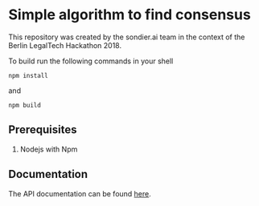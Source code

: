 # Simple algorithm to find consensus

This repository was created by the sondier.ai team in the context of the Berlin LegalTech Hackathon 2018.

To build run the following commands in your shell

`npm install`

and 

`npm build`  

## Prerequisites

1. Nodejs with Npm

## Documentation

The API documentation can be found [here](https://davidlinner.github.io/sondier-mediation/).
 